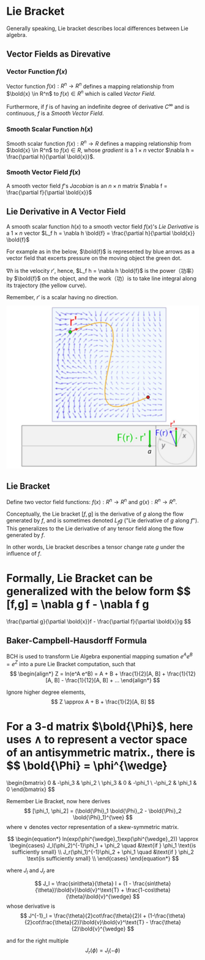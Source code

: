 # Lie Bracket

Generally speaking, Lie bracket describes local differences between Lie algebra.

## Vector Fields as Direvative

### Vector Function $f(x)$

Vector function $f(x):R^n \rightarrow R^n$ defines a mapping relationship from $\bold{x} \in R^n$ to $f(x) \in R^n$ which is called *Vector Field*.

Furthermore, if $f$ is of having an indefinite degree of derivative $C^{\infty}$ and is continuous, $f$ is a *Smooth Vector Field*.

### Smooth Scalar Function $h(x)$

Smooth scalar function $f(x):R^n \rightarrow R$ defines a mapping relationship from $\bold{x} \in R^n$ to $f(x) \in R$, whose *gradient* is a $1 \times n$ vector $\nabla h = \frac{\partial h}{\partial \bold{x}}$.

### Smooth Vector Field $f(x)$

A smooth vector field $f$'s *Jacobian* is an $n \times n$ matrix $\nabla f =  \frac{\partial f}{\partial \bold{x}}$

## Lie Derivative in A Vector Field

A smooth scalar function $h(x)$ to a smooth vector field $f(x)$'s *Lie Derivative* is a $1 \times n$ vector $L_f h = \nabla h \bold{f} = \frac{\partial h}{\partial \bold{x}} \bold{f}$

For example as in the below, $\bold{f}$ is represented by blue arrows as a vector field that excerts pressure on the moving object the green dot.

$\nabla h$ is the velocity $r'$, hence, $L_f h = \nabla h \bold{f}$ is the power（功率） by $\bold{f}$ on the object, and the work（功）is to take line integral along its trajectory (the yellow curve).

Remember, $r'$ is a scalar having no direction.

![lie_derivative](imgs/lie_derivative.png "lie_derivative")


## Lie Bracket

Define two vector field functions: 
$f(x):R^n \rightarrow R^n$ and $g(x):R^n \rightarrow R^n$.

Conceptually, the Lie bracket $[f,g]$ is the derivative of $g$ along the flow generated by $f$, and is sometimes denoted $L_f g$ ("Lie derivative of $g$ along $f$"). This generalizes to the Lie derivative of any tensor field along the flow generated by $f$.

In other words, Lie bracket describes a tensor change rate $g$ under the influence of $f$.

Formally, Lie Bracket can be generalized with the below form
$$
[f,g] = \nabla g f - \nabla f g
=
\frac{\partial g}{\partial \bold{x}}f - \frac{\partial f}{\partial \bold{x}}g
$$

## Baker-Campbell-Hausdorff Formula

BCH is used to transform Lie Algebra exponential mapping sumation $e^A e^B = e^Z$ into a pure Lie Bracket computation, such that 
$$
\begin{align*}
Z = ln(e^A e^B)
= A + B + \frac{1}{2}[A, B] + \frac{1}{12}[A, B] - \frac{1}{12}[A, B] + ...
\end{align*}
$$

Ignore higher degree elements,
$$
Z \approx A + B + \frac{1}{2}[A, B]
$$

For a 3-d matrix $\bold{\Phi}$, here uses $\wedge$ to represent a vector space of an antisymmetric matrix., there is
$$
\bold{\Phi} = \phi^{\wedge}
=
\begin{bmatrix}
      0 & -\phi_3 & \phi_2 \\
      \phi_3 & 0 & -\phi_1 \\
      -\phi_2 & \phi_1 & 0
\end{bmatrix}
$$

Remember Lie Bracket, now here derives
$$
[\phi_1, \phi_2] = (\bold{\Phi}_1 \bold{\Phi}_2 - \bold{\Phi}_2 \bold{\Phi}_1)^{\vee}
$$
where $\vee$ denotes vector representation of a skew-symmetric matrix.

$$
\begin{equation*}
ln(exp(\phi^{\wedge}_1)exp(\phi^{\wedge}_2))
\approx
\begin{cases}
          J_l(\phi_2)^{-1}\phi_1 + \phi_2 \quad &\text{if } \phi_1 \text{is sufficiently small} \\
          J_r(\phi_1)^{-1}\phi_2 + \phi_1 \quad &\text{if } \phi_2 \text{is sufficiently small} \\
     \end{cases}
\end{equation*}
$$

where $J_l$ and $J_r$ are 

$$
J_l = \frac{sin\theta}{\theta} I + (1 - \frac{sin\theta}{\theta})\bold{v}\bold{v}^\text{T} + \frac{1-cos\theta}{\theta}\bold{v}^{\wedge}
$$
whose derivative is 
$$
J^{-1}_l = \frac{\theta}{2}cot\frac{\theta}{2}I + (1-\frac{\theta}{2}cot\frac{\theta}{2})\bold{v}\bold{v}^\text{T} - \frac{\theta}{2}\bold{v}^{\wedge}
$$

and for the right multiple
$$
J_r(\phi) = J_l(-\phi)
$$